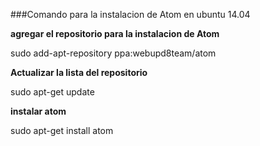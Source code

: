 ###Comando para la instalacion de Atom en ubuntu 14.04

**agregar el repositorio para la instalacion de Atom**

sudo add-apt-repository ppa:webupd8team/atom

**Actualizar la lista del repositorio**

sudo apt-get update

**instalar atom**

sudo apt-get install atom
